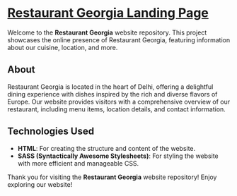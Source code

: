 # [Restaurant Georgia Landing Page](https://abhishek-soren.github.io/Restaurant-Georgia/ "Restaurant Georgia Website" )

Welcome to the **Restaurant Georgia** website repository. This project showcases the online presence of Restaurant Georgia, featuring information about our cuisine, location, and more.

## About

Restaurant Georgia is located in the heart of Delhi, offering a delightful dining experience with dishes inspired by the rich and diverse flavors of Europe. Our website provides visitors with a comprehensive overview of our restaurant, including menu items, location details, and contact information.

## Technologies Used

- **HTML**: For creating the structure and content of the website.
- **SASS (Syntactically Awesome Stylesheets)**: For styling the website with more efficient and manageable CSS.


Thank you for visiting the **Restaurant Georgia** website repository! Enjoy exploring our website!
